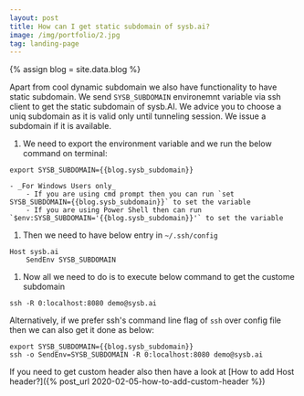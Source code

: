 ```yaml
---
layout: post
title: How can I get static subdomain of sysb.ai?
image: /img/portfolio/2.jpg
tag: landing-page
---
```

{% assign blog = site.data.blog %}

Apart from cool dynamic subdomain we also have functionality to have static subdomain. We send `SYSB_SUBDOMAIN` environemnt variable via ssh client to get the static subdomain of sysb.AI. We advice you to choose a uniq subdomain as it is valid only until tunneling session. We issue a subdomain if it is available.

1. We need to export the environment variable and we run the below command on terminal:
```
export SYSB_SUBDOMAIN={{blog.sysb_subdomain}}
```  
    - _For Windows Users only_
        - If you are using cmd prompt then you can run `set SYSB_SUBDOMAIN={{blog.sysb_subdomain}}` to set the variable
        - If you are using Power Shell then can run `$env:SYSB_SUBDOMAIN='{{blog.sysb_subdomain}}'` to set the variable
1. Then we need to have below entry in `~/.ssh/config`
```
Host sysb.ai
    SendEnv SYSB_SUBDOMAIN
```
1. Now all we need to do is to execute below command to get the custome subdomain
```
ssh -R 0:localhost:8080 demo@sysb.ai
```

Alternatively, if we prefer ssh's command line flag of `ssh` over config file then we can also get it done as below:
```
export SYSB_SUBDOMAIN={{blog.sysb_subdomain}}
ssh -o SendEnv=SYSB_SUBDOMAIN -R 0:localhost:8080 demo@sysb.ai
```

If you need to get custom header also then have a look at [How to add Host header?]({% post_url 2020-02-05-how-to-add-custom-header %})

<!-- If you want to ensure this static subdomain survive the reboot of your localhost then we can automate that using autossh. e.g.
```
autossh -M 0 -f -R 0:localhost:8080 demo@sysb.ai
```
# Using SetEnv
We may use below config in our `~/.ssh/config` and put value of SYSB_SUBDOMAIN and SYSB_HOST_HEADER accordingly
```
Host sysb.ai
    SetEnv SYSB_SUBDOMAIN=my-awesome-subdomain
```

Then all we need to do is to run the following:
```
ssh -R 0:127.0.0.1:8080 demo@sysb.ai 
```
It will give us requested static subdomain like `https://my-awesome-subdomain.us.sysb.ai`. Alternatively, we can also use the command line flags of ssh to get it done, like below
```
ssh -o 'SetEnv SYSB_SUBDOMAIN=my-awesome-subdomain' -R 0:localhost:8080 demo@sysb.ai
``` -->